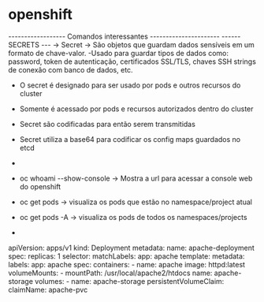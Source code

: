 # openshift
  ------------------  Comandos interessantes ----------------------
------ SECRETS ---
-> Secret -> São objetos que guardam dados sensíveis em um formato de chave-valor.
 -Usado para guardar tipos de dados como: password, token de autenticação, certificados SSL/TLS, chaves SSH
strings de conexão com banco de dados, etc.
 - O secret é designado para ser usado por pods e outros recursos do cluster
 - Somente é acessado por pods e recursos autorizados dentro do cluster
 - Secret são codificadas para então serem transmitidas 
 - Secret utiliza a base64 para codificar os config maps guardados no etcd
 - 

  
- oc whoami --show-console -> Mostra a url para acessar a console web do openshift
- oc get pods -> visualiza os pods que estão no namespace/project atual
- oc get pods -A -> visualiza os pods de todos os namespaces/projects
-  










   apiVersion: apps/v1
   kind: Deployment
   metadata:
     name: apache-deployment
   spec:
     replicas: 1
     selector:
       matchLabels:
         app: apache
     template:
       metadata:
         labels:
           app: apache
       spec:
         containers:
         - name: apache
           image: httpd:latest
           volumeMounts:
           - mountPath: /usr/local/apache2/htdocs
             name: apache-storage
         volumes:
         - name: apache-storage
           persistentVolumeClaim:
             claimName: apache-pvc

